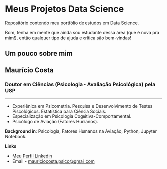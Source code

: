 # Meus Projetos Data Science

Repositório contendo meu portfólio de estudos em Data Science.

Bom, tenha em mente que ainda sou estudante dessa área (que é nova pra mim!), então qualquer tipo de ajuda e crítica são bem-vindas! 

## Um pouco sobre mim
## Maurício Costa
### Doutor em Ciências (Psicologia - Avaliação Psicológica) pela USP
***
* Experiênica em Psicometria. Pesquisa e Desenvolvimento de Testes Piscológicos. Estatística para Ciência Sociais.
* Especialização em Psicologia Cognitiva-Comportamental.
* Psicólogo de Aviação (Fatores Humanos).

**Background in**: Psicologia, Fatores Humanos na Aviação, Python, Jupyter Notebook.

**Links**
* [Meu Perfil Linkedin](www.linkedin.com/in/mauríciocostaphd)
* Email - mauriciocosta.psico@gmail.com
